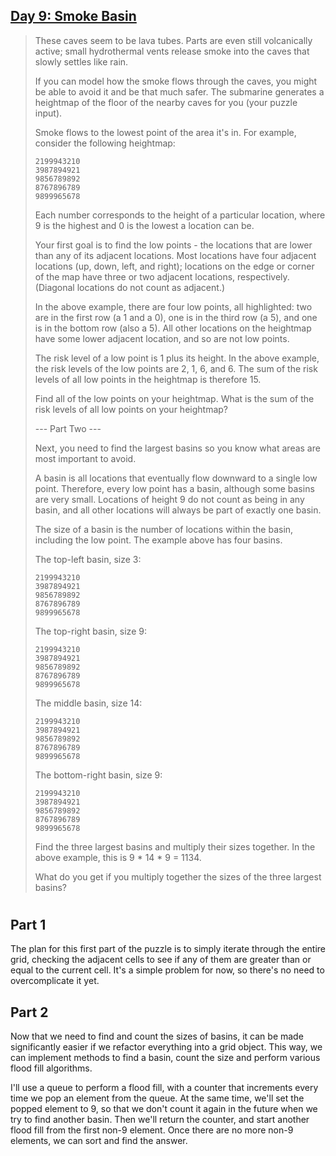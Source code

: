 ## [Day 9: Smoke Basin](https://adventofcode.com/2021/day/9) ##

>These caves seem to be lava tubes. Parts are even still volcanically active; small hydrothermal vents release smoke into the caves that slowly settles like rain.
>
>If you can model how the smoke flows through the caves, you might be able to avoid it and be that much safer. The submarine generates a heightmap of the floor of the nearby caves for you (your puzzle input).
>
>Smoke flows to the lowest point of the area it's in. For example, consider the following heightmap:
>```
>2199943210
>3987894921
>9856789892
>8767896789
>9899965678
>```
>Each number corresponds to the height of a particular location, where 9 is the highest and 0 is the lowest a location can be.
>
>Your first goal is to find the low points - the locations that are lower than any of its adjacent locations. Most locations have four adjacent locations (up, down, left, and right); locations on the edge or corner of the map have three or two adjacent locations, respectively. (Diagonal locations do not count as adjacent.)
>
>In the above example, there are four low points, all highlighted: two are in the first row (a 1 and a 0), one is in the third row (a 5), and one is in the bottom row (also a 5). All other locations on the heightmap have some lower adjacent location, and so are not low points.
>
>The risk level of a low point is 1 plus its height. In the above example, the risk levels of the low points are 2, 1, 6, and 6. The sum of the risk levels of all low points in the heightmap is therefore 15.
>
>Find all of the low points on your heightmap. What is the sum of the risk levels of all low points on your heightmap?
>
>--- Part Two ---
>
>Next, you need to find the largest basins so you know what areas are most important to avoid.
>
>A basin is all locations that eventually flow downward to a single low point. Therefore, every low point has a basin, although some basins are very small. Locations of height 9 do not count as being in any basin, and all other locations will always be part of exactly one basin.
>
>The size of a basin is the number of locations within the basin, including the low point. The example above has four basins.
>
>The top-left basin, size 3:
>```
>2199943210
>3987894921
>9856789892
>8767896789
>9899965678
>```
>The top-right basin, size 9:
>```
>2199943210
>3987894921
>9856789892
>8767896789
>9899965678
>```
>The middle basin, size 14:
>```
>2199943210
>3987894921
>9856789892
>8767896789
>9899965678
>```
>The bottom-right basin, size 9:
>```
>2199943210
>3987894921
>9856789892
>8767896789
>9899965678
>```
>Find the three largest basins and multiply their sizes together. In the above example, this is 9 * 14 * 9 = 1134.
>
>What do you get if you multiply together the sizes of the three largest basins?

#

## Part 1 ##

The plan for this first part of the puzzle is to simply iterate through the entire grid, checking the adjacent cells to see if any of them are greater than or equal to the current cell. It's a simple problem for now, so there's no need to overcomplicate it yet.

## Part 2 ##

Now that we need to find and count the sizes of basins, it can be made significantly easier if we refactor everything into a grid object. This way, we can implement methods to find a basin, count the size and perform various flood fill algorithms.

I'll use a queue to perform a flood fill, with a counter that increments every time we pop an element from the queue. At the same time, we'll set the popped element to 9, so that we don't count it again in the future when we try to find another basin. Then we'll return the counter, and start another flood fill from the first non-9 element. Once there are no more non-9 elements, we can sort and find the answer.